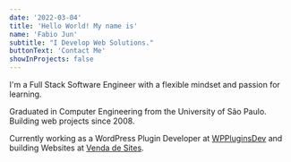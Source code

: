```yaml
---
date: '2022-03-04'
title: 'Hello World! My name is'
name: 'Fabio Jun'
subtitle: "I Develop Web Solutions."
buttonText: 'Contact Me'
showInProjects: false
---
```


I'm a Full Stack Software Engineer with a flexible mindset and passion for learning.

Graduated in Computer Engineering from the University of São Paulo. 
Building web projects since 2008.

Currently working as a WordPress Plugin Developer at [WPPluginsDev](https://wpplugins.dev) and building Websites at [Venda de Sites](https://vendadesites.com.br/).

